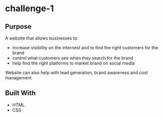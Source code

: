 # challenge-1

## Purpose
A website that allows businesses to:
* increase visibility on the internest and to find the right customers for the brand
* control what customers see when they search for the brand
* help find the right platforms to market brand on social media

Website can also help with lead generation, brand awareness and cost management

## Built With
* HTML
* CSS

